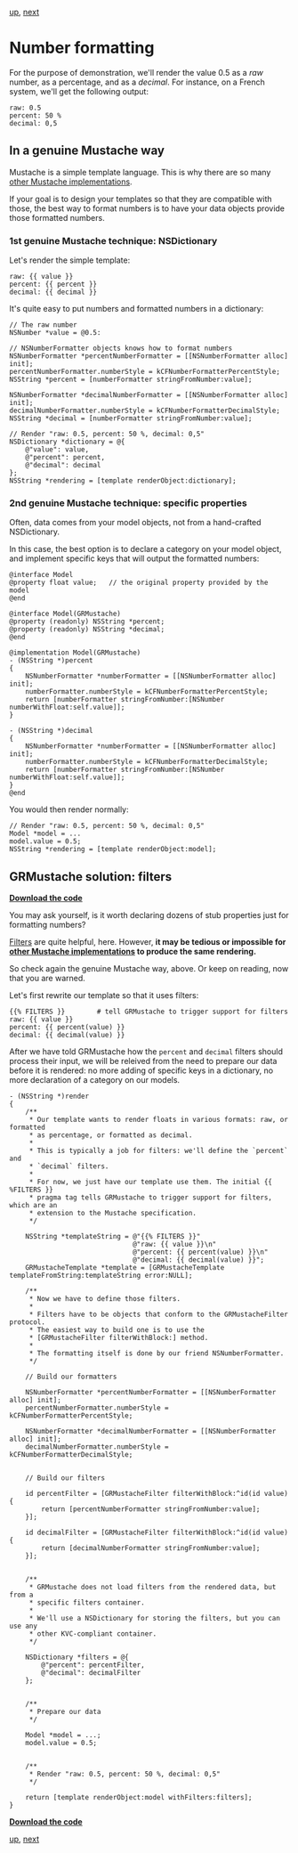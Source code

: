 [up](../../../../tree/master/Guides/sample_code), [next](indexes.md)

Number formatting
=================

For the purpose of demonstration, we'll render the value 0.5 as a *raw* number, as a percentage, and as a *decimal*. For instance, on a French system, we'll get the following output:

    raw: 0.5
    percent: 50 %
    decimal: 0,5


In a genuine Mustache way
-------------------------

Mustache is a simple template language. This is why there are so many [other Mustache implementations](https://github.com/defunkt/mustache/wiki/Other-Mustache-implementations).

If your goal is to design your templates so that they are compatible with those, the best way to format numbers is to have your data objects provide those formatted numbers.

### 1st genuine Mustache technique: NSDictionary

Let's render the simple template:

    raw: {{ value }}
    percent: {{ percent }}
    decimal: {{ decimal }}

It's quite easy to put numbers and formatted numbers in a dictionary:

```objc
// The raw number
NSNumber *value = @0.5:

// NSNumberFormatter objects knows how to format numbers
NSNumberFormatter *percentNumberFormatter = [[NSNumberFormatter alloc] init];
percentNumberFormatter.numberStyle = kCFNumberFormatterPercentStyle;
NSString *percent = [numberFormatter stringFromNumber:value];

NSNumberFormatter *decimalNumberFormatter = [[NSNumberFormatter alloc] init];
decimalNumberFormatter.numberStyle = kCFNumberFormatterDecimalStyle;
NSString *decimal = [numberFormatter stringFromNumber:value];

// Render "raw: 0.5, percent: 50 %, decimal: 0,5"
NSDictionary *dictionary = @{
    @"value": value,
    @"percent": percent,
    @"decimal": decimal
};
NSString *rendering = [template renderObject:dictionary];
```

### 2nd genuine Mustache technique: specific properties

Often, data comes from your model objects, not from a hand-crafted NSDictionary.

In this case, the best option is to declare a category on your model object, and implement specific keys that will output the formatted numbers:

```objc
@interface Model
@property float value;   // the original property provided by the model
@end

@interface Model(GRMustache)
@property (readonly) NSString *percent;
@property (readonly) NSString *decimal;
@end

@implementation Model(GRMustache)
- (NSString *)percent
{
    NSNumberFormatter *numberFormatter = [[NSNumberFormatter alloc] init];
    numberFormatter.numberStyle = kCFNumberFormatterPercentStyle;
    return [numberFormatter stringFromNumber:[NSNumber numberWithFloat:self.value]];
}

- (NSString *)decimal
{
    NSNumberFormatter *numberFormatter = [[NSNumberFormatter alloc] init];
    numberFormatter.numberStyle = kCFNumberFormatterDecimalStyle;
    return [numberFormatter stringFromNumber:[NSNumber numberWithFloat:self.value]];
}
@end
```

You would then render normally:

```objc
// Render "raw: 0.5, percent: 50 %, decimal: 0,5"
Model *model = ...
model.value = 0.5;
NSString *rendering = [template renderObject:model];
```

GRMustache solution: filters
----------------------------

**[Download the code](../../../../tree/master/Guides/sample_code/number_formatting)**

You may ask yourself, is it worth declaring dozens of stub properties just for formatting numbers?

[Filters](../filters.md) are quite helpful, here. However, **it may be tedious or impossible for [other Mustache implementations](https://github.com/defunkt/mustache/wiki/Other-Mustache-implementations) to produce the same rendering.**

So check again the genuine Mustache way, above. Or keep on reading, now that you are warned.

Let's first rewrite our template so that it uses filters:

    {{% FILTERS }}        # tell GRMustache to trigger support for filters
    raw: {{ value }}
    percent: {{ percent(value) }}
    decimal: {{ decimal(value) }}

After we have told GRMustache how the `percent` and `decimal` filters should process their input, we will be releived from the need to prepare our data before it is rendered: no more adding of specific keys in a dictionary, no more declaration of a category on our models.

```objc
- (NSString *)render
{
    /**
     * Our template wants to render floats in various formats: raw, or formatted
     * as percentage, or formatted as decimal.
     *
     * This is typically a job for filters: we'll define the `percent` and
     * `decimal` filters.
     *
     * For now, we just have our template use them. The initial {{ %FILTERS }}
     * pragma tag tells GRMustache to trigger support for filters, which are an
     * extension to the Mustache specification.
     */
     
    NSString *templateString = @"{{% FILTERS }}"
                               @"raw: {{ value }}\n"
                               @"percent: {{ percent(value) }}\n"
                               @"decimal: {{ decimal(value) }}";
    GRMustacheTemplate *template = [GRMustacheTemplate templateFromString:templateString error:NULL];
    
    /**
     * Now we have to define those filters.
     *
     * Filters have to be objects that conform to the GRMustacheFilter protocol.
     * The easiest way to build one is to use the
     * [GRMustacheFilter filterWithBlock:] method.
     *
     * The formatting itself is done by our friend NSNumberFormatter.
     */
    
    // Build our formatters
    
    NSNumberFormatter *percentNumberFormatter = [[NSNumberFormatter alloc] init];
    percentNumberFormatter.numberStyle = kCFNumberFormatterPercentStyle;

    NSNumberFormatter *decimalNumberFormatter = [[NSNumberFormatter alloc] init];
    decimalNumberFormatter.numberStyle = kCFNumberFormatterDecimalStyle;
    
    
    // Build our filters
    
    id percentFilter = [GRMustacheFilter filterWithBlock:^id(id value) {
        return [percentNumberFormatter stringFromNumber:value];
    }];
    
    id decimalFilter = [GRMustacheFilter filterWithBlock:^id(id value) {
        return [decimalNumberFormatter stringFromNumber:value];
    }];
    
    
    /**
     * GRMustache does not load filters from the rendered data, but from a
     * specific filters container.
     *
     * We'll use a NSDictionary for storing the filters, but you can use any
     * other KVC-compliant container.
     */
    
    NSDictionary *filters = @{
        @"percent": percentFilter,
        @"decimal": decimalFilter
    };
    
    
    /**
     * Prepare our data
     */
    
    Model *model = ...;
    model.value = 0.5;
    
    
    /**
     * Render "raw: 0.5, percent: 50 %, decimal: 0,5"
     */
     
    return [template renderObject:model withFilters:filters];
}
```

**[Download the code](../../../../tree/master/Guides/sample_code/number_formatting)**

[up](../../../../tree/master/Guides/sample_code), [next](indexes.md)